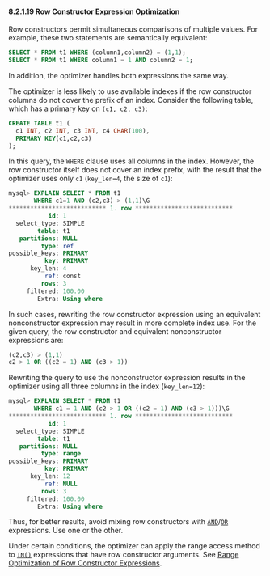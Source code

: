 

#### 8.2.1.19 Row Constructor Expression Optimization



Row constructors permit simultaneous comparisons of multiple values. For example, these two statements are semantically equivalent:

```sql
SELECT * FROM t1 WHERE (column1,column2) = (1,1);
SELECT * FROM t1 WHERE column1 = 1 AND column2 = 1;
```

In addition, the optimizer handles both expressions the same way.

The optimizer is less likely to use available indexes if the row constructor columns do not cover the prefix of an index. Consider the following table, which has a primary key on `(c1, c2, c3)`:

```sql
CREATE TABLE t1 (
  c1 INT, c2 INT, c3 INT, c4 CHAR(100),
  PRIMARY KEY(c1,c2,c3)
);
```

In this query, the `WHERE` clause uses all columns in the index. However, the row constructor itself does not cover an index prefix, with the result that the optimizer uses only `c1` (`key_len=4`, the size of `c1`):

```sql
mysql> EXPLAIN SELECT * FROM t1
       WHERE c1=1 AND (c2,c3) > (1,1)\G
*************************** 1. row ***************************
           id: 1
  select_type: SIMPLE
        table: t1
   partitions: NULL
         type: ref
possible_keys: PRIMARY
          key: PRIMARY
      key_len: 4
          ref: const
         rows: 3
     filtered: 100.00
        Extra: Using where
```

In such cases, rewriting the row constructor expression using an equivalent nonconstructor expression may result in more complete index use. For the given query, the row constructor and equivalent nonconstructor expressions are:

```sql
(c2,c3) > (1,1)
c2 > 1 OR ((c2 = 1) AND (c3 > 1))
```

Rewriting the query to use the nonconstructor expression results in the optimizer using all three columns in the index (`key_len=12`):

```sql
mysql> EXPLAIN SELECT * FROM t1
       WHERE c1 = 1 AND (c2 > 1 OR ((c2 = 1) AND (c3 > 1)))\G
*************************** 1. row ***************************
           id: 1
  select_type: SIMPLE
        table: t1
   partitions: NULL
         type: range
possible_keys: PRIMARY
          key: PRIMARY
      key_len: 12
          ref: NULL
         rows: 3
     filtered: 100.00
        Extra: Using where
```

Thus, for better results, avoid mixing row constructors with [`AND`](https://dev.mysql.com/doc/refman/5.7/en/logical-operators.html#operator_and)/[`OR`](https://dev.mysql.com/doc/refman/5.7/en/logical-operators.html#operator_or) expressions. Use one or the other.

Under certain conditions, the optimizer can apply the range access method to [`IN()`](https://dev.mysql.com/doc/refman/5.7/en/comparison-operators.html#operator_in) expressions that have row constructor arguments. See [Range Optimization of Row Constructor Expressions](https://dev.mysql.com/doc/refman/5.7/en/range-optimization.html#row-constructor-range-optimization).
